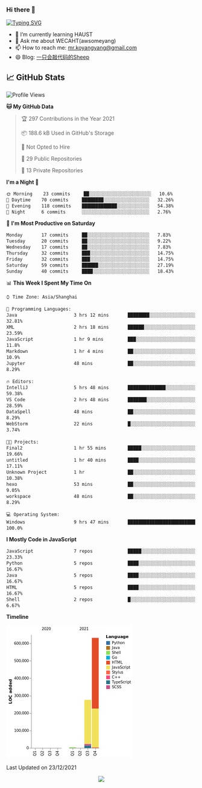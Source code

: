 ### Hi there 👋

[![Typing SVG](https://readme-typing-svg.herokuapp.com?color=%23F78A63&lines=Here+are+some+ideas+to+get+you+started%3A)](https://git.io/typing-svg)

- 🌱 I’m currently learning HAUST
- 💬 Ask me about WECAHT(awsomeyang)
- 📫 How to reach me: mr.koyangyang@gmail.com
- 😄 Blog: [一只会敲代码的Sheep](https://codeyang.pages.dev/)


## &#x1f4c8; GitHub Stats
<!--START_SECTION:waka-->
![Profile Views](http://img.shields.io/badge/Profile%20Views-1-blue)

**🐱 My GitHub Data** 

> 🏆 297 Contributions in the Year 2021
 > 
> 📦 188.6 kB Used in GitHub's Storage 
 > 
> 🚫 Not Opted to Hire
 > 
> 📜 29 Public Repositories 
 > 
> 🔑 13 Private Repositories  
 > 
**I'm a Night 🦉** 

```text
🌞 Morning    23 commits     ██░░░░░░░░░░░░░░░░░░░░░░░   10.6% 
🌆 Daytime    70 commits     ████████░░░░░░░░░░░░░░░░░   32.26% 
🌃 Evening    118 commits    █████████████░░░░░░░░░░░░   54.38% 
🌙 Night      6 commits      ░░░░░░░░░░░░░░░░░░░░░░░░░   2.76%

```
📅 **I'm Most Productive on Saturday** 

```text
Monday       17 commits     ██░░░░░░░░░░░░░░░░░░░░░░░   7.83% 
Tuesday      20 commits     ██░░░░░░░░░░░░░░░░░░░░░░░   9.22% 
Wednesday    17 commits     ██░░░░░░░░░░░░░░░░░░░░░░░   7.83% 
Thursday     32 commits     ███░░░░░░░░░░░░░░░░░░░░░░   14.75% 
Friday       32 commits     ███░░░░░░░░░░░░░░░░░░░░░░   14.75% 
Saturday     59 commits     ██████░░░░░░░░░░░░░░░░░░░   27.19% 
Sunday       40 commits     ████░░░░░░░░░░░░░░░░░░░░░   18.43%

```


📊 **This Week I Spent My Time On** 

```text
⌚︎ Time Zone: Asia/Shanghai

💬 Programming Languages: 
Java                     3 hrs 12 mins       ████████░░░░░░░░░░░░░░░░░   32.81% 
XML                      2 hrs 18 mins       ██████░░░░░░░░░░░░░░░░░░░   23.59% 
JavaScript               1 hr 9 mins         ███░░░░░░░░░░░░░░░░░░░░░░   11.8% 
Markdown                 1 hr 4 mins         ██░░░░░░░░░░░░░░░░░░░░░░░   10.9% 
Jupyter                  48 mins             ██░░░░░░░░░░░░░░░░░░░░░░░   8.29%

🔥 Editors: 
IntelliJ                 5 hrs 48 mins       ██████████████░░░░░░░░░░░   59.38% 
VS Code                  2 hrs 48 mins       ███████░░░░░░░░░░░░░░░░░░   28.59% 
DataSpell                48 mins             ██░░░░░░░░░░░░░░░░░░░░░░░   8.29% 
WebStorm                 22 mins             █░░░░░░░░░░░░░░░░░░░░░░░░   3.74%

🐱‍💻 Projects: 
Final2                   1 hr 55 mins        █████░░░░░░░░░░░░░░░░░░░░   19.66% 
untitled                 1 hr 40 mins        ████░░░░░░░░░░░░░░░░░░░░░   17.11% 
Unknown Project          1 hr                ██░░░░░░░░░░░░░░░░░░░░░░░   10.38% 
hexo                     53 mins             ██░░░░░░░░░░░░░░░░░░░░░░░   9.05% 
workspace                48 mins             ██░░░░░░░░░░░░░░░░░░░░░░░   8.29%

💻 Operating System: 
Windows                  9 hrs 47 mins       █████████████████████████   100.0%

```

**I Mostly Code in JavaScript** 

```text
JavaScript               7 repos             █████░░░░░░░░░░░░░░░░░░░░   23.33% 
Python                   5 repos             ████░░░░░░░░░░░░░░░░░░░░░   16.67% 
Java                     5 repos             ████░░░░░░░░░░░░░░░░░░░░░   16.67% 
HTML                     5 repos             ████░░░░░░░░░░░░░░░░░░░░░   16.67% 
Shell                    2 repos             █░░░░░░░░░░░░░░░░░░░░░░░░   6.67%

```


**Timeline**

![Chart not found](https://raw.githubusercontent.com/koyangyang/koyangyang/main/charts/bar_graph.png) 


 Last Updated on 23/12/2021
<!--END_SECTION:waka-->

<!-- <div align="center"><img src="https://github-readme-streak-stats.koyang.workers.dev/?user=koyangyang" ></div> -->

<div align="center"><img src="https://activity-graph.koyang.workers.dev/graph?username=koyangyang&theme=github-light" ></div>

<!-- <div align="center"><img src="https://cdn.jsdelivr.net/gh/koyangyang/hugo_comment/assets/github-contribution-grid-snake.svg" ></div> -->

<!-- ![](https://github-readme-stats.vercel.app/api?username=koyangyang&show_icons=true&theme=flag-india)![](https://github-readme-stats.vercel.app/api/top-langs/?username=koyangyang&layout=compact) -->
<!-- <div align="center"><img src="https://github-readme-stats.vercel.app/api?username=koyangyang&show_icons=true&theme=flag-india" ></div> -->
<!-- <img src="https://github-readme-stats.vercel.app/api/top-langs/?username=koyangyang&layout=compact" > -->



<!-- <div align="center"><img src="https://github-readme-stats.vercel.app/api/wakatime?username=koyangyang" ></div> -->


<!--
[![Top Langs](https://github-readme-stats.vercel.app/api/top-langs/?username=koyangyang&langs_count=8)](https://github.com/anuraghazra/github-readme-stats)
- 🔭 I’m currently working on ...
- 👯 I’m looking to collaborate on ...
- 🤔 I’m looking for help with ...
- 💬 Ask me about ...
- 📫 How to reach me: ...
- 😄 Pronouns: ...
- ⚡ Fun fact: ...
-->
